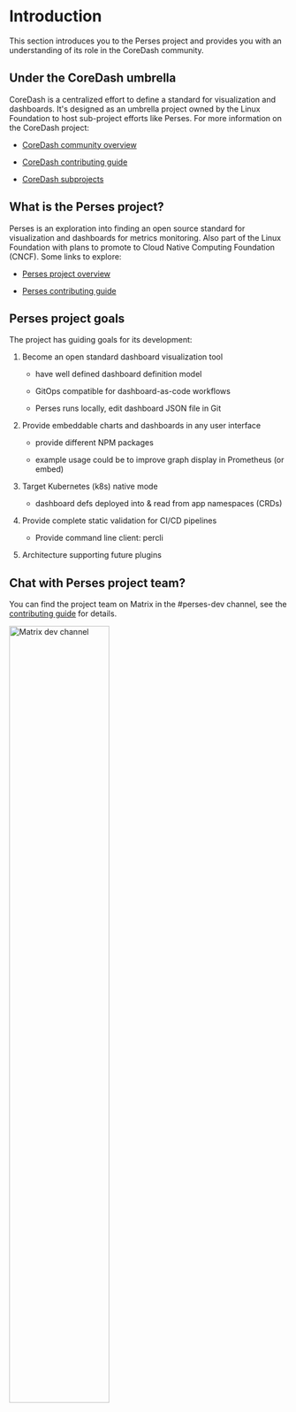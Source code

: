 # Introduction

This section introduces you to the Perses project and provides you with an understanding of its role in the CoreDash
community.

## Under the CoreDash umbrella

CoreDash is a centralized effort to define a standard for visualization and dashboards. It's designed as an umbrella
project owned by the Linux Foundation to host sub-project efforts like Perses. For more information on the CoreDash
project:

- [CoreDash community overview](https://github.com/coredashio/community)

- [CoreDash contributing guide](https://github.com/coredashio/community/blob/main/CONTRIBUTING.md)

- [CoreDash subprojects](https://github.com/coredashio/community/blob/main/subprojects.md)

## What is the Perses project?

Perses is an exploration into finding an open source standard for visualization and dashboards for metrics monitoring.
Also part of the Linux Foundation with plans to promote to Cloud Native Computing Foundation (CNCF). Some links to
explore:

- [Perses project overview](https://github.com/perses/perses)

- [Perses contributing guide](https://github.com/perses/perses/blob/main/CONTRIBUTING.md)

## Perses project goals

The project has guiding goals for its development:

1. Become an open standard dashboard visualization tool

   - have well defined dashboard definition model

   - GitOps compatible for dashboard-as-code workflows

   - Perses runs locally, edit dashboard JSON file in Git

2. Provide embeddable charts and dashboards in any user interface

   - provide different NPM packages

   - example usage could be to improve graph display in Prometheus (or embed)

3. Target Kubernetes (k8s) native mode

   - dashboard defs deployed into & read from app namespaces (CRDs)

4. Provide complete static validation for CI/CD pipelines

   - Provide command line client: percli

5. Architecture supporting future plugins

## Chat with Perses project team?

You can find the project team on Matrix in the #perses-dev channel, see the [contributing guide](https://github.com/perses/perses/blob/main/CONTRIBUTING.md)
for details.

<img src="https://github-production-user-asset-6210df.s3.amazonaws.com/437001/280049367-00378850-a7a1-4176-9f71-1394f3ada470.png" alt="Matrix dev channel" style="width: 60%;"/>
